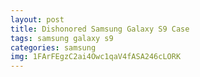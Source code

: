 ```yaml
---
layout: post
title: Dishonored Samsung Galaxy S9 Case
tags: samsung galaxy s9
categories: samsung
img: 1FArFEgzC2ai4Owc1qaV4fASA246cLORK
---
```

